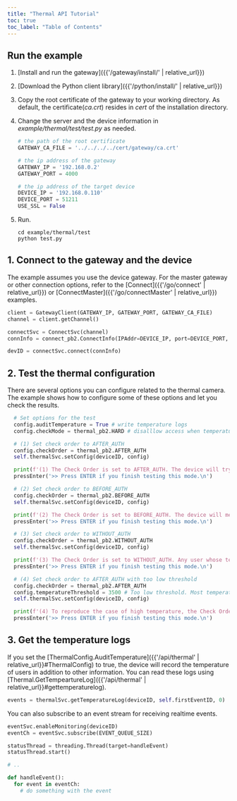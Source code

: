 ```yaml
---
title: "Thermal API Tutorial"
toc: true
toc_label: "Table of Contents"
---
```


## Run the example

1. [Install and run the gateway]({{'/gateway/install/' | relative_url}})
2. [Download the Python client library]({{'/python/install/' | relative_url}})
3. Copy the root certificate of the gateway to your working directory. As default, the certificate(_ca.crt_) resides in _cert_ of the installation directory. 
4. Change the server and the device information in _example/thermal/test/test.py_ as needed.
   
    ```python
    # the path of the root certificate
    GATEWAY_CA_FILE = '../../../../cert/gateway/ca.crt'

    # the ip address of the gateway
    GATEWAY_IP = '192.168.0.2'
    GATEWAY_PORT = 4000

    # the ip address of the target device
    DEVICE_IP = '192.168.0.110'
    DEVICE_PORT = 51211
    USE_SSL = False
    ```
5. Run.
   
    ```
    cd example/thermal/test
    python test.py
    ```

## 1. Connect to the gateway and the device

The example assumes you use the device gateway. For the master gateway or other connection options, refer to the [Connect]({{'/go/connect' | relative_url}}) or [ConnectMaster]({{'/go/connectMaster' | relative_url}}) examples.

  ```python
  client = GatewayClient(GATEWAY_IP, GATEWAY_PORT, GATEWAY_CA_FILE)
  channel = client.getChannel()
  
  connectSvc = ConnectSvc(channel)
  connInfo = connect_pb2.ConnectInfo(IPAddr=DEVICE_IP, port=DEVICE_PORT, useSSL=USE_SSL)

  devID = connectSvc.connect(connInfo)
  ```   

## 2. Test the thermal configuration

There are several options you can configure related to the thermal camera. The example shows how to configure some of these options and let you check the results.

```python
  # Set options for the test
  config.auditTemperature = True # write temperature logs
  config.checkMode = thermal_pb2.HARD # disalllow access when temperature is too high

  # (1) Set check order to AFTER_AUTH
  config.checkOrder = thermal_pb2.AFTER_AUTH 
  self.thermalSvc.setConfig(deviceID, config)

  print(f'(1) The Check Order is set to AFTER_AUTH. The device will try to authenticate a user only when the user\'s temperature is within the threshold. Try to authenticate faces.\n')
  pressEnter('>> Press ENTER if you finish testing this mode.\n')

  # (2) Set check order to BEFORE_AUTH
  config.checkOrder = thermal_pb2.BEFORE_AUTH 
  self.thermalSvc.setConfig(deviceID, config)

  print(f'(2) The Check Order is set to BEFORE_AUTH. The device will measure the temperature only after successful authentication. Try to authenticate faces.\n')
  pressEnter('>> Press ENTER if you finish testing this mode.\n')      

  # (3) Set check order to WITHOUT_AUTH
  config.checkOrder = thermal_pb2.WITHOUT_AUTH 
  self.thermalSvc.setConfig(deviceID, config)

  print(f'(3) The Check Order is set to WITHOUT_AUTH. Any user whose temperature is within the threshold will be allowed to access. Try to authenticate faces.\n')
  pressEnter('>> Press ENTER if you finish testing this mode.\n')     

  # (4) Set check order to AFTER_AUTH with too low threshold
  config.checkOrder = thermal_pb2.AFTER_AUTH 
  config.temperatureThreshold = 3500 # Too low threshold. Most temperature check will fail
  self.thermalSvc.setConfig(deviceID, config)

  print(f'(4) To reproduce the case of high temperature, the Check Order is set to AFTER_AUTH with the threshold of 35 degree Celsius. Most temperature check will fail, now. Try to authenticate faces.\n')
  pressEnter('>> Press ENTER if you finish testing this mode.\n')    
```

## 3. Get the temperature logs

If you set the [ThermalConfig.AuditTemperature]({{'/api/thermal' | relative_url}}#ThermalConfig) to true, the device will record the temperature of users in addition to other information. You can read these logs using [Thermal.GetTempeartureLog]({{'/api/thermal' | relative_url}}#gettemperaturelog).

  ```python
  events = thermalSvc.getTemperatureLog(deviceID, self.firstEventID, 0)
  ```

You can also subscribe to an event stream for receiving realtime events.

  ```python
  eventSvc.enableMonitoring(deviceID)
  eventCh = eventSvc.subscribe(EVENT_QUEUE_SIZE)

  statusThread = threading.Thread(target=handleEvent)
  statusThread.start()  

  # ..

  def handleEvent():
    for event in eventCh:
      # do something with the event
  ```

